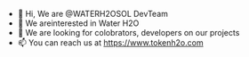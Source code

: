 - 👋 Hi, We are @WATERH2OSOL DevTeam
- 👀 We areinterested in Water H2O
- 💞️ We are looking for colobrators, developers on our projects
- 📫 You can reach us at https://www.tokenh2o.com

<!---
WATERH2OSOL/WATERH2OSOL is a ✨ special ✨ repository because its `README.md` (this file) appears on your GitHub profile.
You can click the Preview link to take a look at your changes.
--->
